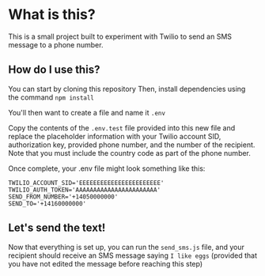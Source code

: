 # What is this?

This is a small project built to experiment with Twilio to send an SMS message to a phone number.

## How do I use this?

You can start by cloning this repository
Then, install dependencies using the command `npm install`

You'll then want to create a file and name it `.env`

Copy the contents of the `.env.test` file provided into this new file and replace the placeholder information with your Twilio account SID, authorization key, provided phone number, and the number of the recipient. Note that you must include the country code as part of the phone number.

Once complete, your .env file might look something like this:

```
TWILIO_ACCOUNT_SID='EEEEEEEEEEEEEEEEEEEEEEE'
TWILIO_AUTH_TOKEN='AAAAAAAAAAAAAAAAAAAAAAA'
SEND_FROM_NUMBER='+14050000000'
SEND_TO='+14160000000'
```

## Let's send the text!

Now that everything is set up, you can run the `send_sms.js` file, and your recipient should receive an SMS message saying `I like eggs` (provided that you have not edited the message before reaching this step)